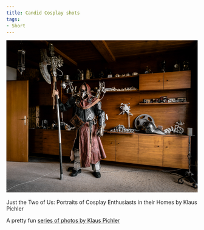 ```yaml
---
title: Candid Cosplay shots
tags:
- Short
---
```


![Just the Two of Us: Portraits of Cosplay Enthusiasts in their Homes by Klaus Pichler](/images/static_52001c0be4b09bc7c9f838c9_52224ed3e4b0ba9919a3e0e1_52cf2177e4b043c1700188c5_1389306232140_cosplay-8.jpg)

Just the Two of Us: Portraits of Cosplay Enthusiasts in their Homes by Klaus Pichler 

A pretty fun [series of photos by Klaus Pichler](http://www.kpic.at/index.php?option=com_content&view=category&layout=blog&id=56&Itemid=113)
